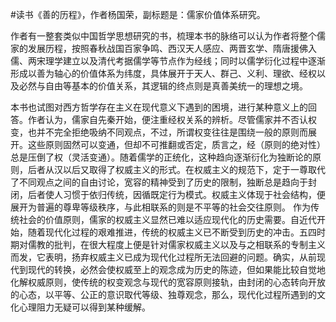 #读书《善的历程》，作者杨国荣，副标题是：儒家价值体系研究。

作者有一整套类似中国哲学思想研究的书，梳理本书的脉络可以认为作者将整个儒家的发展历程，按照春秋战国百家争鸣、西汉天人感应、两晋玄学、隋唐援佛入儒、两宋理学建立以及清代考据儒学等节点作为经线；同时以儒学衍化过程中逐渐形成以善为轴心的价值体系为纬度，具体展开于天人、群己、义利、理欲、经权以及必然与自由等基本的价值关系，其逻辑的终点则是真善美统一的理想之境。

本书也试图对西方哲学存在主义在现代意义下遇到的困境，进行某种意义上的回答。作者认为，儒家自先秦开始，便注重经权关系的辨析。尽管儒家并不否认权变，也并不完全拒绝吸纳不同观点，不过，所谓权变往往是围绕一般的原则而展开。这些原则固然可以变通，但却不可推翻或否定，质言之，经（原则的绝对性）总是压倒了权（灵活变通）。随着儒学的正统化，这种趋向逐渐衍化为独断论的原则，后者从汉以后又取得了权威主义的形式。在权威主义的规范下，定于一尊取代了不同观点之间的自由讨论，宽容的精神受到了历史的限制，独断总是趋向于封闭，后者使人习惯于依归传统，因循既定行为模式。权威主义体现于社会结构，便展开为普遍的尊卑等级秩序，与此相联系的则是不平等的社会交往原则。 作为传统社会的价值原则，儒家的权威主义显然已难以适应现代化的历史需要。自近代开始，随着现代化过程的艰难推进，传统的权威主义已不断受到历史的冲击。五四时期对儒教的批判，在很大程度上便是针对儒家权威主义以及与之相联系的专制主义而发，它表明，扬弃权威主义已成为现代化过程所无法回避的问题。确实，从前现代到现代的转换，必然会使权威至上的观念成为历史的陈迹，但如果能比较自觉地化解权威原则，使传统的权变观念与现代的宽容原则接轨，由封闭的心态转向开放的心态，以平等、公正的意识取代等级、独尊观念，那么，现代化过程所遇到的文化心理阻力无疑可以得到某种缓解。